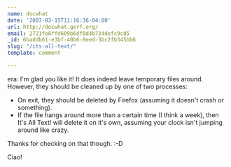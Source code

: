 ```yaml
---
name: docwhat
date: '2007-03-15T11:16:36-04:00'
url: http://docwhat.gerf.org/
email: 2721fe8ffd609b6df0d4b734defc9cd5
_id: 6baddb61-e3bf-40b6-8eed-3bc2fb345bb6
slug: "/its-all-text/"
template: comment

---
```


era:  I'm glad you like it!  It does indeed leave temporary files around.  However, they should be cleaned up by one of two processes:
<ul>
  <li>On exit, they should be deleted by Firefox (assuming it doesn't crash or something).</li>
  <li>If the file hangs around more than a certain time (I think a week), then It's All Text! will delete it on it's own, assuming your clock isn't jumping around like crazy.</li>
</ul>

Thanks for checking on that though. :-D

Ciao!
